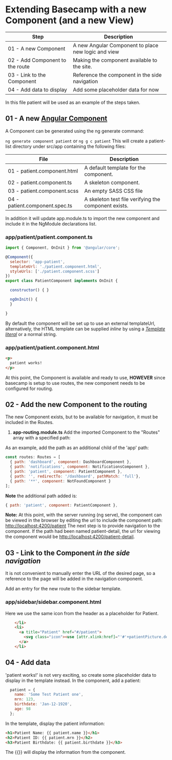 # Extending Basecamp with a new Component (and a new View)

|  Step  |  Description  |
| ------ |  -----------  |
| 01 - A new Component | A new Angular Component to place new logic and view |
| 02 - Add Component to the route | Making the component available to the site. |
| 03 - Link to the Component | Reference the component in the side navigation |
| 04 - Add data to display | Add some placeholder data for now

In this file patient will be used as an example of the steps taken.

## 01 - A new [Angular Component](https://angular.io/docs/ts/latest/api/core/index/Component-decorator.html)

A Component can be generated using the ng generate command:

`ng generate component patient` or `ng g c patient`
This will create a patient-list directory under src/app containing the following files:

|  File  |  Description  |
| ------ |  -----------  |
| 01 - patient.component.html | A default template for the component. |
| 02 - patient.component.ts | A skeleton component. |
| 03 - patient.component.scss | An empty SASS CSS file |
| 04 - patient.component.spec.ts | A skeleton test file verifying the component exists.

In addition it will update app.module.ts to import the new component and include it in the NgModule declarations list.

### app/patient/patient.component.ts

```js
import { Component, OnInit } from '@angular/core';

@Component({
  selector: 'app-patient',
  templateUrl: './patient.component.html',
  styleUrls: ['./patient.component.scss']
})
export class PatientComponent implements OnInit {

  constructor() { }

  ngOnInit() {
  }

}
```

By default the component will be set up to use an external templateUrl, alternatively, the HTML template can be supplied _inline_ by using a [_Template literal_](https://developer.mozilla.org/en-US/docs/Web/JavaScript/Reference/Template_literals) or a normal string.

### app/patient/patient.component.html

```html
<p>
  patient works!
</p>
```

At this point, the Component is available and ready to use, __HOWEVER__ since basecamp is setup to use routes, the new component needs to be configured for routing.

## 02 - Add the new Component to the routing

The new Component exists, but to be available for navigation, it must be included in the Routes.

1. __app-routing.module.ts__ Add the imported Component to the "Routes" array with a specified path:

As an example, add the path as an additional child of the 'app' path:

```js
const routes: Routes = [
  { path: 'dashboard', component: DashboardComponent },
  { path: 'notifications', component: NotificationsComponent },
  { path: 'patient', component: PatientComponent },
  { path: '', redirectTo: '/dashboard', pathMatch: 'full'},
  { path: '**', component: NotFoundComponent }
];
```

__Note__ the additional path added is:

```js
{ path: 'patient', component: PatientComponent },
```

__Note:__ At this point, with the server running (ng serve), the component can be viewed in the browser by editing the url to include the component path: <http://localhost:4200/patient> The next step is to provide navigation to the component. If the path had been named patient-detail, the url for viewing the component would be <http://localhost:4200/patient-detail>.

## 03 - Link to the Component _in the side navigation_

It is not convenient to manually enter the URL of the desired page, so a reference to the page will be added in the navigation component.

Add an entry for the new route to the sidebar template.

### app/sidebar/sidebar.component.html

Here we use the same icon from the header as a placeholder for Patient.

```html
    </li>
    <li>
      <a title="Patient" href="#/patient">
        <svg class="icon"><use [attr.xlink:href]="'#'+patientPicture.default.id"></use></svg> Patient
      </a>
    </li>
```
## 04 - Add data

'patient works!' is not very exciting, so create some placeholder data to display in the template instead.
In the component, add a patient:

```js
  patient = {
    name: 'Some Test Patient one',
    mrn: 123,
    birthdate: 'Jan-12-1920',
    age: 98
  };
```

In the template, display the patient information:

```html
<h1>Patient Name: {{ patient.name }}</h1>
<h2>Patient ID: {{ patient.mrn }}</h2>
<h3>Patient Birthdate: {{ patient.birthdate }}</h3>
```

The {{}} will display the information from the component.
